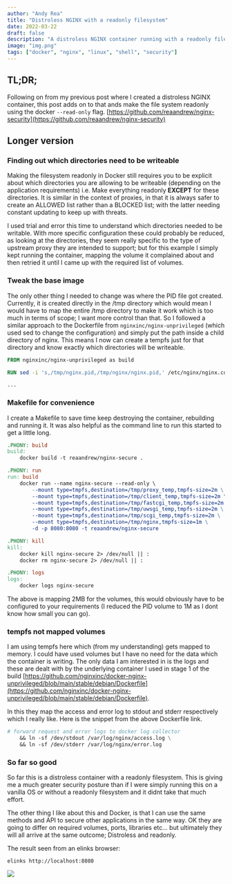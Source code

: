 ```yaml
---
author: "Andy Rea"
title: "Distroless NGINX with a readonly filesystem"
date: 2022-03-22
draft: false
description: "A distroless NGINX container running with a readonly filesystem"
image: "img.png"
tags: ["docker", "nginx", "linux", "shell", "security"]
---
```


## TL;DR;

Following on from my previous post where I created a distroless NGINX container, this post adds on to that ands make the file system readonly using the docker `--read-only` flag.  [https://github.com/reaandrew/nginx-security](https://github.com/reaandrew/nginx-security)

## Longer version

### Finding out which directories need to be writeable

Making the filesystem readonly in Docker still requires you to be explicit about which directories you are allowing to be writeable (depending on the application requirements) i.e. Make everything readonly **EXCEPT** for these directories.  It is similar in the context of proxies, in that it is always safer to create an ALLOWED list rather than a BLOCKED list; with the latter needing constant updating to keep up with threats.

I used trial and error this time to understand which directories needed to be writable.  With more specific configuration these could probably be reduced, as looking at the directories, they seem really specific to the type of upstream proxy they are intended to support; but for this example I simply kept running the container, mapping the volume it complained about and then retried it until I came up with the required list of volumes.

### Tweak the base image

The only other thing I needed to change was where the PID file got created. Currently, it is created directly in the /tmp directory which would mean I would have to map the entire /tmp directory to make it work which is too much in terms of scope; I want more control than that. So I followed a similar approach to the Dockerfile from `nginxinc/nginx-unprivileged` (which used sed to change the configuration) and simply put the path inside a child directory of nginx. This means I now can create a tempfs just for that directory and know exactly which directories will be writeable.

```Dockerfile
FROM nginxinc/nginx-unprivileged as build

RUN sed -i 's,/tmp/nginx.pid,/tmp/nginx/nginx.pid,' /etc/nginx/nginx.conf

...
```

### Makefile for convenience

I create a Makefile to save time keep destroying the container, rebuilding and running it.  It was also helpful as the command line to run this started to get a little long. 

```Makefile
.PHONY: build
build:
	docker build -t reaandrew/nginx-secure .

.PHONY: run
run: build
	docker run --name nginx-secure --read-only \
		--mount type=tmpfs,destination=/tmp/proxy_temp,tmpfs-size=2m \
		--mount type=tmpfs,destination=/tmp/client_temp,tmpfs-size=2m \
		--mount type=tmpfs,destination=/tmp/fastcgi_temp,tmpfs-size=2m \
		--mount type=tmpfs,destination=/tmp/uwsgi_temp,tmpfs-size=2m \
		--mount type=tmpfs,destination=/tmp/scgi_temp,tmpfs-size=2m \
		--mount type=tmpfs,destination=/tmp/nginx,tmpfs-size=1m \
		-d -p 8080:8080 -t reaandrew/nginx-secure

.PHONY: kill
kill:
	docker kill nginx-secure 2> /dev/null || :
	docker rm nginx-secure 2> /dev/null || :

.PHONY: logs
logs:
	docker logs nginx-secure
```

The above is mapping 2MB for the volumes, this would obviously have to be configured to your requirements (I reduced the PID volume to 1M as I dont know how small you can go).

### tempfs not mapped volumes

I am using tempfs here which (from my understanding) gets mapped to memory.  I could have used volumes but I have no need for the data which the container is writing.  The only data I am interested in is the logs and these are dealt with by the underlying container I used in stage 1 of the build [https://github.com/nginxinc/docker-nginx-unprivileged/blob/main/stable/debian/Dockerfile](https://github.com/nginxinc/docker-nginx-unprivileged/blob/main/stable/debian/Dockerfile).

In this they map the access and error log to stdout and stderr respectively which I really like.  Here is the snippet from the above Dockerfile link.

```Dockerfile
# forward request and error logs to docker log collector
    && ln -sf /dev/stdout /var/log/nginx/access.log \
    && ln -sf /dev/stderr /var/log/nginx/error.log
```

### So far so good

So far this is a distroless container with a readonly filesystem.  This is giving me a much greater security posture than if I were simply running this on a vanilla OS or without a readonly filesystem and it didnt take that much effort.

The other thing I like about this and Docker, is that I can use the same methods and API to secure other applications in the same way.  OK they are going to differ on required volumes, ports, libraries etc... but ultimately they will all arrive at the same outcome; Distroless and readonly.


The result seen from an elinks browser:

```shell
elinks http://localhost:8080
```

![](/images/img.png)